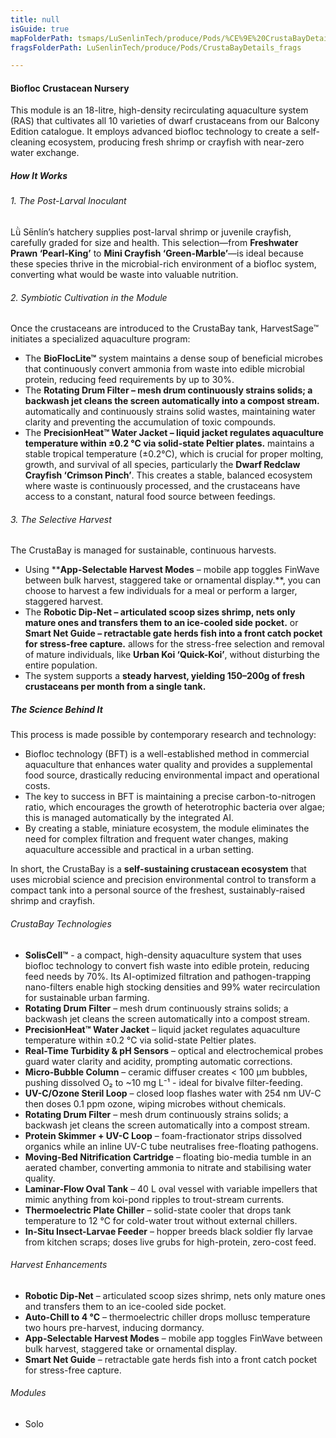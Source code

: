 ```yaml
---
title: null
isGuide: true
mapFolderPath: tsmaps/LuSenlinTech/produce/Pods/%CE%9E%20CrustaBayDetails
fragsFolderPath: LuSenlinTech/produce/Pods/CrustaBayDetails_frags

---
```



<!-- tsGuideRenderComment {"guide":{"id":"xsm5zZ220","path":"LuSenlinTech/produce/Pods","fragmentFolderPath":"LuSenlinTech/produce/Pods/CrustaBayDetails_frags"},"fragment":{"id":"xsm5zZ220","topLevelMapKey":"xrUw0s01Ez","mapKeyChain":"xrUw0s01Ez","guideID":"xsm5zZ0c1","guidePath":"c:/GitHub/MuddySpud/MuddySpud.github.io/tsmaps/LuSenlinTech/produce/Pods/CrustaBayDetails.tspod","chartKey":"xrUw0s01Ez","isLeaf":true,"options":[]}} -->

#### Biofloc Crustacean Nursery

This module is an 18-litre, high-density recirculating aquaculture system (RAS) that cultivates all 10 varieties of dwarf crustaceans from our Balcony Edition catalogue. It employs advanced biofloc technology to create a self-cleaning ecosystem, producing fresh shrimp or crayfish with near-zero water exchange.

##### How It Works

###### 1. The Post-Larval Inoculant
Lǜ Sēnlín’s hatchery supplies post-larval shrimp or juvenile crayfish, carefully graded for size and health. This selection—from **Freshwater Prawn ‘Pearl-King’** to **Mini Crayfish ‘Green-Marble’**—is ideal because these species thrive in the microbial-rich environment of a biofloc system, converting what would be waste into valuable nutrition.

###### 2. Symbiotic Cultivation in the Module
Once the crustaceans are introduced to the CrustaBay tank, HarvestSage™ initiates a specialized aquaculture program:
- The **BioFlocLite™** system maintains a dense soup of beneficial microbes that continuously convert ammonia from waste into edible microbial protein, reducing feed requirements by up to 30%.
- The ****Rotating Drum Filter** – mesh drum continuously strains solids; a backwash jet cleans the screen automatically into a compost stream.** automatically and continuously strains solid wastes, maintaining water clarity and preventing the accumulation of toxic compounds.
- The ****PrecisionHeat™ Water Jacket** – liquid jacket regulates aquaculture temperature within ±0.2 °C via solid-state Peltier plates.** maintains a stable tropical temperature (±0.2°C), which is crucial for proper molting, growth, and survival of all species, particularly the **Dwarf Redclaw Crayfish ‘Crimson Pinch’**.
This creates a stable, balanced ecosystem where waste is continuously processed, and the crustaceans have access to a constant, natural food source between feedings.

###### 3. The Selective Harvest
The CrustaBay is managed for sustainable, continuous harvests.
- Using ****App-Selectable Harvest Modes** – mobile app toggles FinWave between bulk harvest, staggered take or ornamental display.**, you can choose to harvest a few individuals for a meal or perform a larger, staggered harvest.
- The ****Robotic Dip-Net** – articulated scoop sizes shrimp, nets only mature ones and transfers them to an ice-cooled side pocket.** or ****Smart Net Guide** – retractable gate herds fish into a front catch pocket for stress-free capture.** allows for the stress-free selection and removal of mature individuals, like **Urban Koi ‘Quick-Koi’**, without disturbing the entire population.
- The system supports a **steady harvest, yielding 150–200g of fresh crustaceans per month from a single tank.**

##### The Science Behind It

This process is made possible by contemporary research and technology:
- Biofloc technology (BFT) is a well-established method in commercial aquaculture that enhances water quality and provides a supplemental food source, drastically reducing environmental impact and operational costs.
- The key to success in BFT is maintaining a precise carbon-to-nitrogen ratio, which encourages the growth of heterotrophic bacteria over algae; this is managed automatically by the integrated AI.
- By creating a stable, miniature ecosystem, the module eliminates the need for complex filtration and frequent water changes, making aquaculture accessible and practical in a urban setting.

In short, the CrustaBay is a **self-sustaining crustacean ecosystem** that uses microbial science and precision environmental control to transform a compact tank into a personal source of the freshest, sustainably-raised shrimp and crayfish.

###### CrustaBay Technologies  

- **SolisCell™** - a compact, high-density aquaculture system that uses biofloc technology to convert fish waste into edible protein, reducing feed needs by 70%. Its AI-optimized filtration and pathogen-trapping nano-filters enable high stocking densities and 99% water recirculation for sustainable urban farming.
- **Rotating Drum Filter** – mesh drum continuously strains solids; a backwash jet cleans the screen automatically into a compost stream.
- **PrecisionHeat™ Water Jacket** – liquid jacket regulates aquaculture temperature within ±0.2 °C via solid-state Peltier plates.
- **Real-Time Turbidity & pH Sensors** – optical and electrochemical probes guard water clarity and acidity, prompting automatic corrections.
- **Micro-Bubble Column** – ceramic diffuser creates < 100 µm bubbles, pushing dissolved O₂ to ~10 mg L⁻¹ - ideal for bivalve filter-feeding.
- **UV-C/Ozone Steril Loop** – closed loop flashes water with 254 nm UV-C then doses 0.1 ppm ozone, wiping microbes without chemicals.
- **Rotating Drum Filter** – mesh drum continuously strains solids; a backwash jet cleans the screen automatically into a compost stream.
- **Protein Skimmer + UV-C Loop** – foam-fractionator strips dissolved organics while an inline UV-C tube neutralises free-floating pathogens.
- **Moving-Bed Nitrification Cartridge** – floating bio-media tumble in an aerated chamber, converting ammonia to nitrate and stabilising water quality.
- **Laminar-Flow Oval Tank** – 40 L oval vessel with variable impellers that mimic anything from koi-pond ripples to trout-stream currents.
- **Thermoelectric Plate Chiller** – solid-state cooler that drops tank temperature to 12 °C for cold-water trout without external chillers.
- **In-Situ Insect-Larvae Feeder** – hopper breeds black soldier fly larvae from kitchen scraps; doses live grubs for high-protein, zero-cost feed.

###### Harvest Enhancements
  
- **Robotic Dip-Net** – articulated scoop sizes shrimp, nets only mature ones and transfers them to an ice-cooled side pocket.
- **Auto-Chill to 4 °C** – thermoelectric chiller drops mollusc temperature two hours pre-harvest, inducing dormancy.
- **App-Selectable Harvest Modes** – mobile app toggles FinWave between bulk harvest, staggered take or ornamental display.
- **Smart Net Guide** – retractable gate herds fish into a front catch pocket for stress-free capture.

###### Modules
- Solo

